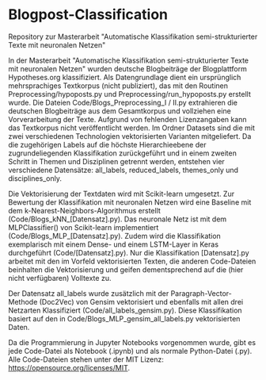 # Blogpost-Classification
Repository zur Masterarbeit "Automatische Klassifikation semi-strukturierter Texte mit neuronalen Netzen"

In der Masterarbeit "Automatische Klassifikation semi-strukturierter Texte mit neuronalen Netzen" wurden deutsche Blogbeiträge der Blogplattform Hypotheses.org klassifiziert. Als Datengrundlage dient ein ursprünglich mehrsprachiges Textkorpus (nicht publiziert), das mit den Routinen Preprocessing/hypoposts.py und Preprocessing/run_hypoposts.py erstellt wurde. Die Dateien Code/Blogs_Preprocessing_I / II.py extrahieren die deutschen Blogbeiträge aus dem Gesamtkorpus und vollziehen eine Vorverarbeitung der Texte. Aufgrund von fehlenden Lizenzangaben kann das Textkorpus nicht veröffentlicht werden. Im Ordner Datasets sind die mit zwei verschiedenen Technologien vektorisierten Varianten mitgeliefert. Da die zugehörigen Labels auf die höchste Hierarchieebene der zugrundeliegenden Klassifikation zurückgeführt und in einem zweiten Schritt in Themen und Disziplinen getrennt werden, entstehen vier verschiedene Datensätze: all_labels, reduced_labels, themes_only und disciplines_only. 

Die Vektorisierung der Textdaten wird mit Scikit-learn umgesetzt. Zur Bewertung der Klassifikation mit neuronalen Netzen wird eine Baseline mit dem k-Nearest-Neighbors-Algorithmus erstellt (Code/Blogs_kNN_[Datensatz].py). Das neuronale Netz ist mit dem MLPClassifier() von Scikit-learn implementiert (Code/Blogs_MLP_[Datensatz].py). Zudem wird die Klassifikation exemplarisch mit einem Dense- und einem LSTM-Layer in Keras durchgeführt (Code/[Datensatz].py). Nur die Klassifikation [Datensatz].py arbeitet mit den im Vorfeld vektorisierten Texten, die anderen Code-Dateien beinhalten die Vektorisierung und geifen dementsprechend auf die (hier nicht verfügbaren) Volltexte zu. 

Der Datensatz all_labels wurde zusätzlich mit der Paragraph-Vector-Methode (Doc2Vec) von Gensim vektorisiert und ebenfalls mit allen drei Netzarten Klassifiziert (Code/all_labels_gensim.py). Diese Klassifikation basiert auf den in Code/Blogs_MLP_gensim_all_labels.py vektorisierten Daten.

Da die Programmierung in Jupyter Notebooks vorgenommen wurde, gibt es jede Code-Datei als Notebook (.ipynb) und als normale Python-Datei (.py). Alle Code-Dateien stehen unter der MIT Lizenz: https://opensource.org/licenses/MIT.

